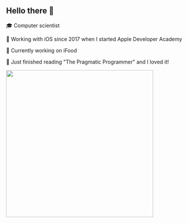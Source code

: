 ## Hello there 👋

🎓 Computer scientist 

🍎 Working with iOS since 2017 when I started Apple Developer Academy

📲 Currently working on iFood

📖 Just finished reading "The Pragmatic Programmer" and I loved it!

<img width="400px" align="left" src="https://github-readme-stats.vercel.app/api/top-langs/?username=julianny-favinha&hide=html&layout=compact" />
